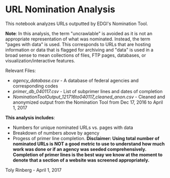# URL Nomination Analysis
This notebook analyzes URLs outputted by EDGI's Nomination Tool. 

**Note**: In this analysis, the term "uncrawlable" is avoided as it is not an appropriate representation of what was nominated. Instead, the term "pages with data" is used. This corresponds to URLs that are hosting information or data that is flagged for archiving and "data" is used in a broad sense to mean collections of files, FTP pages, databases, or visualization/interactive features.

Relevant Files:
- *agency_database.csv* - A database of federal agencies and corresponding codes
- *primer_db_040117.csv* - List of subprimer lines and dates of completion
- *NominationToolOutput_121716to040117_cleaned_anon.csv* - Cleaned and anonymized output from the Nomination Tool from Dec 17, 2016 to April 1, 2017


**This analysis includes**:
- Numbers for unique nominated URLs vs. pages with data
- Breakdown of numbers above by agency
- Progess of primer line completion. **Disclaimer: Using total number of nominated URLs is NOT a good metric to use to understand how much work was done or if an agency was seeded comprehensively. Completion of primer lines is the best way we know at the moment to denote that a section of a website was screened appropriately.**

Toly Rinberg - April 1, 2017
